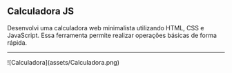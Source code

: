 ## Calculadora JS
 Desenvolvi uma calculadora web minimalista utilizando HTML, CSS e JavaScript. Essa ferramenta permite realizar operações básicas de forma rápida.
 <hr>
![Calculadora](assets/Calculadora.png)

